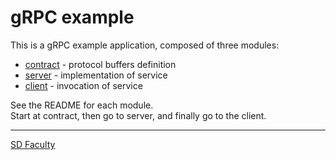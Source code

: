 # gRPC example

This is a gRPC example application, composed of three modules:
- [contract](contract/) - protocol buffers definition
- [server](server/) - implementation of service
- [client](client/) - invocation of service

See the README for each module.  
Start at contract, then go to server, and finally go to the client.


----

[SD Faculty](mailto:leic-sod@disciplinas.tecnico.ulisboa.pt)
